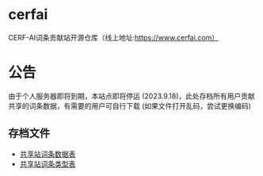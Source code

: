 # cerfai
CERF-AI词条贡献站开源仓库（线上地址:https://www.cerfai.com）

# 公告
由于个人服务器即将到期，本站点即将停运 (2023.9.18)，此处存档所有用户贡献共享的词条数据，有需要的用户可自行下载 (如果文件打开乱码，尝试更换编码)

## 存档文件
- [共享站词条数据表](https://github.com/KroMiose/cerfai/blob/main/categories_202309100105.csv)
- [共享站词条类型表](https://github.com/KroMiose/cerfai/blob/main/categories_202309100105.csv)
